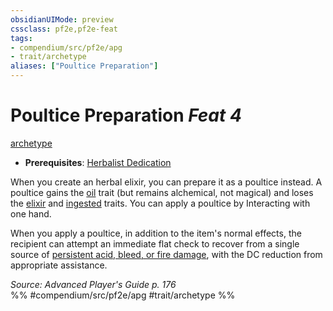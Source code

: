 ```yaml
---
obsidianUIMode: preview
cssclass: pf2e,pf2e-feat
tags:
- compendium/src/pf2e/apg
- trait/archetype
aliases: ["Poultice Preparation"]
---
```

# Poultice Preparation  *Feat 4*  
[archetype](rules/traits/archetype.md "Archetype Feat Trait")  

- **Prerequisites**: [Herbalist Dedication](compendium/feats/herbalist-dedication-apg.md)

When you create an herbal elixir, you can prepare it as a poultice instead. A poultice gains the [oil](rules/traits/oil.md "Oil Item Trait") trait (but remains alchemical, not magical) and loses the [elixir](rules/traits/elixir.md "Elixir Item Trait") and [ingested](rules/traits/ingested.md "Ingested Item Trait") traits. You can apply a poultice by Interacting with one hand.

When you apply a poultice, in addition to the item's normal effects, the recipient can attempt an immediate flat check to recover from a single source of [persistent acid, bleed, or fire damage](rules/conditions.md#Persistent%20Damage), with the DC reduction from appropriate assistance.

*Source: Advanced Player's Guide p. 176*  
%% #compendium/src/pf2e/apg #trait/archetype %%